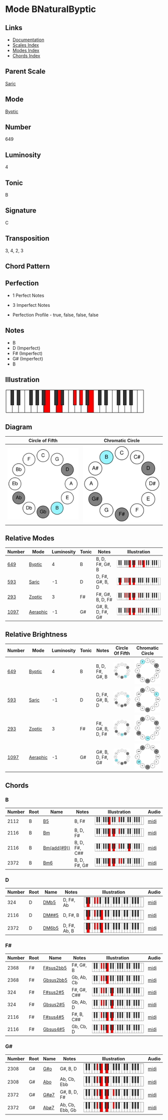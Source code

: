 # Mode BNaturalByptic

## Links

- [Documentation](README.md)
- [Scales Index](Scales.md)
- [Modes Index](Modes.md)
- [Chords Index](Chords.md)

## Parent Scale

[Saric](ScaleSaric.md)

## Mode

[Byptic](ModeByptic.md)

## Number

649

## Luminosity

4

## Tonic

B

## Signature

C

## Transposition

3, 4, 2, 3

## Chord Pattern



## Perfection

 - 1 Perfect Notes

 - 3 Imperfect Notes

 - Perfection Profile - true, false, false, false

## Notes

- B
- D (Imperfect)
- F# (Imperfect)
- G# (Imperfect)
- B

## Illustration

![BNaturalByptic](ModeBNaturalByptic.png)

## Diagram

| Circle of Fifth | Chromatic Circle |
|-----------------|------------------|
| ![BNaturalByptic](CircleOfFifthModeBNaturalByptic.svg) | ![BNaturalByptic](ChromaticCircleModeBNaturalByptic.svg) |
## Relative Modes

| Number | Mode | Luminosity | Tonic | Notes | Illustration |
|--------|------|------------|-------|-------|--------------|
| [649](https://ianring.com/musictheory/scales/649) | [Byptic](ModeByptic.md) | 4 | B | B, D, F#, G#, B | ![BNaturalByptic](ModeBNaturalByptic.png) |
| [593](https://ianring.com/musictheory/scales/593) | [Saric](ModeSaric.md) | -1 | D | D, F#, G#, B, D | ![DNaturalSaric](ModeDNaturalSaric.png) |
| [293](https://ianring.com/musictheory/scales/293) | [Zoptic](ModeZoptic.md) | 3 | F# | F#, G#, B, D, F# | ![FSharpZoptic](ModeFSharpZoptic.png) |
| [1097](https://ianring.com/musictheory/scales/1097) | [Aeraphic](ModeAeraphic.md) | -1 | G# | G#, B, D, F#, G# | ![GSharpAeraphic](ModeGSharpAeraphic.png) |
## Relative Brightness

| Number | Mode | Luminosity | Tonic | Notes | Circle Of Fifth | Chromatic Circle |
|--------|------|------------|-------|-------|-----------------|------------------|
| [649](https://ianring.com/musictheory/scales/649) | [Byptic](ModeByptic.md) | 4 | B | B, D, F#, G#, B | ![BNaturalByptic](CircleOfFifthModeBNaturalByptic.svg) | ![BNaturalByptic](ChromaticCircleModeBNaturalByptic.svg) |
| [593](https://ianring.com/musictheory/scales/593) | [Saric](ModeSaric.md) | -1 | D | D, F#, G#, B, D | ![DNaturalSaric](CircleOfFifthModeDNaturalSaric.svg) | ![DNaturalSaric](ChromaticCircleModeDNaturalSaric.svg) |
| [293](https://ianring.com/musictheory/scales/293) | [Zoptic](ModeZoptic.md) | 3 | F# | F#, G#, B, D, F# | ![FSharpZoptic](CircleOfFifthModeFSharpZoptic.svg) | ![FSharpZoptic](ChromaticCircleModeFSharpZoptic.svg) |
| [1097](https://ianring.com/musictheory/scales/1097) | [Aeraphic](ModeAeraphic.md) | -1 | G# | G#, B, D, F#, G# | ![GSharpAeraphic](CircleOfFifthModeGSharpAeraphic.svg) | ![GSharpAeraphic](ChromaticCircleModeGSharpAeraphic.svg) |

## Chords

### B

| Number | Root | Name | Notes | Illustration | Audio |
|--------|------|------|-------|--------------|-------|
| 2112 | B | [B5](ChordBNaturalPowerChord.md) | B, F# | ![B5](ChordBNaturalPowerChordRootPosition.png) | [midi](ChordBNaturalPowerChordRootPosition.mid) |
| 2116 | B | [Bm](ChordBNaturalMinor.md) | B, D, F# | ![Bm](ChordBNaturalMinorRootPosition.png) | [midi](ChordBNaturalMinorRootPosition.mid) |
| 2116 | B | [Bm(add(#9))](ChordBNaturalMinorAddSharpNinth.md) | B, D, F#, C## | ![Bm(add(#9))](ChordBNaturalMinorAddSharpNinthRootPosition.png) | [midi](ChordBNaturalMinorAddSharpNinthRootPosition.mid) |
| 2372 | B | [Bm6](ChordBNaturalMinorSixth.md) | B, D, F#, G# | ![Bm6](ChordBNaturalMinorSixthRootPosition.png) | [midi](ChordBNaturalMinorSixthRootPosition.mid) |

### D

| Number | Root | Name | Notes | Illustration | Audio |
|--------|------|------|-------|--------------|-------|
| 324 | D | [DMb5](ChordDNaturalMajorFlatFifth.md) | D, F#, Ab | ![DMb5](ChordDNaturalMajorFlatFifthRootPosition.png) | [midi](ChordDNaturalMajorFlatFifthRootPosition.mid) |
| 2116 | D | [DM##5](ChordDNaturalMajorDoubleSharpFifth.md) | D, F#, B | ![DM##5](ChordDNaturalMajorDoubleSharpFifthRootPosition.png) | [midi](ChordDNaturalMajorDoubleSharpFifthRootPosition.mid) |
| 2372 | D | [DM6b5](ChordDNaturalMajorSixthFlatFifth.md) | D, F#, Ab, B | ![DM6b5](ChordDNaturalMajorSixthFlatFifthRootPosition.png) | [midi](ChordDNaturalMajorSixthFlatFifthRootPosition.mid) |

### F#

| Number | Root | Name | Notes | Illustration | Audio |
|--------|------|------|-------|--------------|-------|
| 2368 | F# | [F#sus2bb5](ChordFSharpSuspendedSecondDoubleFlatFifth.md) | F#, G#, B | ![F#sus2bb5](ChordFSharpSuspendedSecondDoubleFlatFifthRootPosition.png) | [midi](ChordFSharpSuspendedSecondDoubleFlatFifthRootPosition.mid) |
| 2368 | F# | [Gbsus2bb5](ChordGFlatSuspendedSecondDoubleFlatFifth.md) | Gb, Ab, Cb | ![Gbsus2bb5](ChordGFlatSuspendedSecondDoubleFlatFifthRootPosition.png) | [midi](ChordGFlatSuspendedSecondDoubleFlatFifthRootPosition.mid) |
| 324 | F# | [F#sus2#5](ChordFSharpSuspendedSecondSharpFifth.md) | F#, G#, C## | ![F#sus2#5](ChordFSharpSuspendedSecondSharpFifthRootPosition.png) | [midi](ChordFSharpSuspendedSecondSharpFifthRootPosition.mid) |
| 324 | F# | [Gbsus2#5](ChordGFlatSuspendedSecondSharpFifth.md) | Gb, Ab, D | ![Gbsus2#5](ChordGFlatSuspendedSecondSharpFifthRootPosition.png) | [midi](ChordGFlatSuspendedSecondSharpFifthRootPosition.mid) |
| 2116 | F# | [F#sus4#5](ChordFSharpSuspendedFourthSharpFifth.md) | F#, B, C## | ![F#sus4#5](ChordFSharpSuspendedFourthSharpFifthRootPosition.png) | [midi](ChordFSharpSuspendedFourthSharpFifthRootPosition.mid) |
| 2116 | F# | [Gbsus4#5](ChordGFlatSuspendedFourthSharpFifth.md) | Gb, Cb, D | ![Gbsus4#5](ChordGFlatSuspendedFourthSharpFifthRootPosition.png) | [midi](ChordGFlatSuspendedFourthSharpFifthRootPosition.mid) |

### G#

| Number | Root | Name | Notes | Illustration | Audio |
|--------|------|------|-------|--------------|-------|
| 2308 | G# | [G#o](ChordGSharpDiminished.md) | G#, B, D | ![G#o](ChordGSharpDiminishedRootPosition.png) | [midi](ChordGSharpDiminishedRootPosition.mid) |
| 2308 | G# | [Abo](ChordAFlatDiminished.md) | Ab, Cb, Ebb | ![Abo](ChordAFlatDiminishedRootPosition.png) | [midi](ChordAFlatDiminishedRootPosition.mid) |
| 2372 | G# | [G#ø7](ChordGSharpHalfDiminishedSeventh.md) | G#, B, D, F# | ![G#ø7](ChordGSharpHalfDiminishedSeventhRootPosition.png) | [midi](ChordGSharpHalfDiminishedSeventhRootPosition.mid) |
| 2372 | G# | [Abø7](ChordAFlatHalfDiminishedSeventh.md) | Ab, Cb, Ebb, Gb | ![Abø7](ChordAFlatHalfDiminishedSeventhRootPosition.png) | [midi](ChordAFlatHalfDiminishedSeventhRootPosition.mid) |

